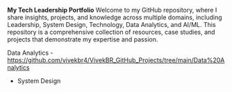 **My Tech Leadership Portfolio**
Welcome to my GitHub repository, where I share insights, projects, and knowledge across multiple domains, including Leadership, System Design, Technology, Data Analytics, and AI/ML. 
This repository is a comprehensive collection of resources, case studies, and projects that demonstrate my expertise and passion.

Data Analytics - https://github.com/vivekbr4/VivekBR_GitHub_Projects/tree/main/Data%20Analytics 
- System Design
